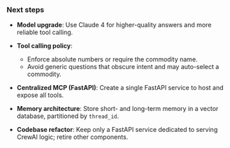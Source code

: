 ### Next steps

- **Model upgrade**: Use Claude 4 for higher-quality answers and more reliable tool calling.

- **Tool calling policy**:
  - Enforce absolute numbers or require the commodity name.
  - Avoid generic questions that obscure intent and may auto-select a commodity.

- **Centralized MCP (FastAPI)**: Create a single FastAPI service to host and expose all tools.

- **Memory architecture**: Store short- and long-term memory in a vector database, partitioned by `thread_id`.

- **Codebase refactor**: Keep only a FastAPI service dedicated to serving CrewAI logic; retire other components.

